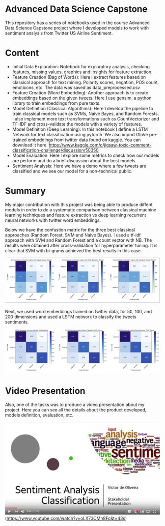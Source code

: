 # Advanced Data Science Capstone

This repository has a series of notebooks used in the course Advanced Data Science Capstone project where I developed models to work with sentiment analysis from Twitter US Airline Sentiment.

# Content

 - Initial Data Exploration: Notebook for exploratory analysis, checking features, missing values, graphics and insights for feature extraction.
 - Feature Creation (Bag of Words): Here I extract features based on classical approach for text mining. Polarity scores, negation, POS count, emoticons, etc. The data was saved as data_preprocessed.csv
 - Feature Creation (Word Embedding): Another approach is to create embeddings based on the given tweets. Here I use gensim, a python library to train embeddings from pure texts.
 - Model Definition (Classical Algorithms): Here I develop the pipeline to train classical models such as SVMs, Naive Bayes, and Random Forests. I also implement more text transformations such as CountVectorizer and TF-IDF and cross-validate the models with a variety of features.
 - Model Definition (Deep Learning): In this notebook I define a LSTM Network for text classification using pytorch. We also import GloVe pre-trained embeddings from twitter data found on kaggle. You can download it here: https://www.kaggle.com/c/jigsaw-toxic-comment-classification-challenge/discussion/50350
 - Model Evaluation: Here I explore some metrics to check how our models are perform and do a brief discussion about the best models.
 - Sentiment Analysis: Here we have a demo where a few tweets are classified and we see our model for a non-technical public.
 
 # Summary
 
 My major contribution with this project was being able to produce diffent models in order to do a systematic comparison between classical machine learning techniques and feature extraction vs deep learning recurrent neural networks with twitter word embeddings.

Below we have the confustion matrix for the three best classical approaches (Random Forest, SVM and Naive Bayes). I used a tf-idf approach with SVM and Random Forest and a count vector with NB. The results were obtained after cross-validation for hyperparameter tuning. It is clear that SVM with bi-grams achieved the best results in this case.

![Sentiment Analysis](https://github.com/vtoliveira/advanced-data-science-capstone/blob/master/classical.png)

Next, we used word embeddings trained on twitter data, for 50, 100, and 200 dimensions and used a LSTM network to classify the tweets sentiments.

![Sentiment Analysis](https://github.com/vtoliveira/advanced-data-science-capstone/blob/master/lstm.png)



 

 # Video Presentation
 
 Also, one of the tasks was to produce a video presentation about my project. Here you can see all the details about the product developed, models definition, evaluation, etc.
 
 ![Sentiment Analysis](https://github.com/vtoliveira/advanced-data-science-capstone/blob/master/video.JPG)
 (https://www.youtube.com/watch?v=oLX73CMh8Fc&t=43s)
